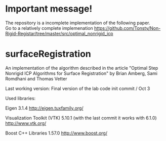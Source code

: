 Important message!
==================

The repository is a incomplete implementation of the following paper. <br>
Go to a relatively complete implemenation 
https://github.com/Tonsty/Non-Rigid-Registar/tree/master/src/optimal_nonrigid_icp


surfaceRegistration
===================

An implementation of the algorithm described in the article "Optimal Step Nonrigid ICP Algorithms for Surface Registration" by Brian Amberg, Sami Romdhani and Thomas Vetter

Last working version: Final version of the lab code init commit / Oct 3

Used libraries:

Eigen 3.1.4
http://eigen.tuxfamily.org/

Visualization Toolkit (VTK) 5.10.1 (with the last commit it works with 6.1.0)
http://www.vtk.org/

Boost C++ Libraries 1.57.0
http://www.boost.org/
